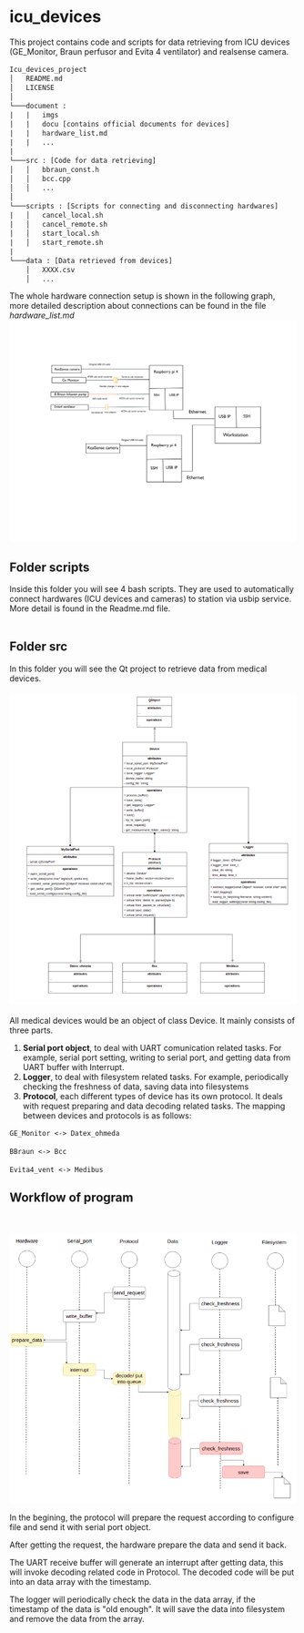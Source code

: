 # icu_devices
This project contains code and scripts for data retrieving from ICU devices (GE_Monitor, Braun perfusor and Evita 4 ventilator) and realsense camera.

```
Icu_devices_project
│   README.md
│   LICENSE    
│
└───document : 
|   |   imgs
|   |   docu [contains official documents for devices]
|   |   hardware_list.md
|   |   ...
|
└───src : [Code for data retrieving]
│   │   bbraun_const.h
│   │   bcc.cpp
│   │   ...
│   
└───scripts : [Scripts for connecting and disconnecting hardwares]
|   │   cancel_local.sh
|   │   cancel_remote.sh
|   │   start_local.sh
|   │   start_remote.sh
|
└───data : [Data retrieved from devices]
    │   XXXX.csv
    │   ...

```
The whole hardware connection setup is shown in the following graph, more detailed description about connections can be found in the file *hardware_list.md*
<img src="./documents/imgs/Connection.png">
<br>

## Folder **scripts**
Inside this folder you will see 4 bash scripts. They are used to automatically connect hardwares (ICU devices and cameras) to station via usbip service. More detail is found in the Readme.md file.
\
<br>


## Folder **src**
In this folder you will see the Qt project to retrieve data from medical devices. 
\
\
<img src='./documents/imgs/UML.png'>
\
\
All medical devices would be an object of class Device. It mainly consists of three parts.
1. **Serial port object**, to deal with UART comunication related tasks. For example, serial port setting, writing to serial port, and getting data from UART buffer with Interrupt.
2. **Logger**, to deal with filesystem related tasks. For example, periodically checking the freshness of data, saving data into filesystems
3. **Protocol**, each different types of device has its own protocol. It deals with request preparing and data decoding related tasks. The mapping between devices and protocols is as follows:

```
GE_Monitor <-> Datex_ohmeda

BBraun <-> Bcc

Evita4_vent <-> Medibus
```


## Workflow of program
\
\
<img src='./documents/imgs/Data_flow.png'>



In the begining, the protocol will prepare the request according to configure file and send it with serial port object. 

After getting the request, the hardware prepare the data and send it back.

The UART receive buffer will generate an interrupt after getting data, this will invoke decoding related code in Protocol. The decoded code will be put into an data array with the timestamp.

The logger will periodically check the data in the data array, if the timestamp of the data is "old enough". It will save the data into filesystem and remove the data from the array.
